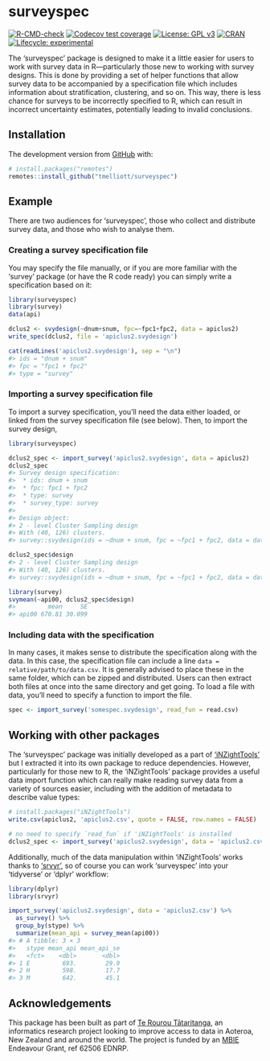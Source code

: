 
<!-- README.md is generated from README.Rmd. Please edit that file -->

# surveyspec

<!-- badges: start -->

[![R-CMD-check](https://github.com/tmelliott/surveyspec/workflows/R-CMD-check/badge.svg)](https://github.com/tmelliott/surveyspec/actions)
[![Codecov test
coverage](https://codecov.io/gh/tmelliott/surveyspec/branch/main/graph/badge.svg)](https://codecov.io/gh/tmelliott/surveyspec?branch=main)
[![License: GPL
v3](https://img.shields.io/badge/License-GPL%20v3-blue.svg)](http://www.gnu.org/licenses/gpl-3.0)
[![CRAN](https://www.r-pkg.org/badges/version/surveyspec)](https://CRAN.R-project.org/package=surveyspec)
[![Lifecycle:
experimental](https://img.shields.io/badge/lifecycle-experimental-orange.svg)](https://lifecycle.r-lib.org/articles/stages.html#experimental)

<!-- badges: end -->

The ‘surveyspec’ package is designed to make it a little easier for
users to work with survey data in R—particularly those new to working
with survey designs. This is done by providing a set of helper functions
that allow survey data to be accompanied by a specification file which
includes information about stratification, clustering, and so on. This
way, there is less chance for surveys to be incorrectly specified to R,
which can result in incorrect uncertainty estimates, potentially leading
to invalid conclusions.

## Installation

<!-- You can install the released version of surveyspec from [CRAN](https://CRAN.R-project.org) with:

```r
install.packages("surveyspec")
``` -->

The development version from [GitHub](https://github.com/) with:

``` r
# install.packages("remotes")
remotes::install_github("tmelliott/surveyspec")
```

## Example

There are two audiences for ‘surveyspec’, those who collect and
distribute survey data, and those who wish to analyse them.

### Creating a survey specification file

You may specify the file manually, or if you are more familiar with the
‘survey’ package (or have the R code ready) you can simply write a
specification based on it:

``` r
library(surveyspec)
library(survey)
data(api)

dclus2 <- svydesign(~dnum+snum, fpc=~fpc1+fpc2, data = apiclus2)
write_spec(dclus2, file = 'apiclus2.svydesign')

cat(readLines('apiclus2.svydesign'), sep = "\n")
#> ids = "dnum + snum"
#> fpc = "fpc1 + fpc2"
#> type = "survey"
```

### Importing a survey specification file

To import a survey specification, you’ll need the data either loaded, or
linked from the survey specification file (see below). Then, to import
the survey design,

``` r
library(surveyspec)

dclus2_spec <- import_survey('apiclus2.svydesign', data = apiclus2)
dclus2_spec
#> Survey design specification:
#>  * ids: dnum + snum
#>  * fpc: fpc1 + fpc2
#>  * type: survey
#>  * survey_type: survey
#> 
#> Design object: 
#> 2 - level Cluster Sampling design
#> With (40, 126) clusters.
#> survey::svydesign(ids = ~dnum + snum, fpc = ~fpc1 + fpc2, data = data)

dclus2_spec$design
#> 2 - level Cluster Sampling design
#> With (40, 126) clusters.
#> survey::svydesign(ids = ~dnum + snum, fpc = ~fpc1 + fpc2, data = data)

library(survey)
svymean(~api00, dclus2_spec$design)
#>         mean     SE
#> api00 670.81 30.099
```

### Including data with the specification

In many cases, it makes sense to distribute the specification along with
the data. In this case, the specification file can include a line `data
= relative/path/to/data.csv`. It is generally advised to place these in
the same folder, which can be zipped and distributed. Users can then
extract both files at once into the same directory and get going. To
load a file with data, you’ll need to specify a function to import the
file.

``` r
spec <- import_survey('somespec.svydesign', read_fun = read.csv)
```

## Working with other packages

The ‘surveyspec’ package was initially developed as a part of
[‘iNZightTools’](https://github.com/iNZightVIT/iNZightTools/) but I
extracted it into its own package to reduce dependencies. However,
particularly for those new to R, the ‘iNZightTools’ package provides a
useful data import function which can really make reading survey data
from a variety of sources easier, including with the addition of
metadata to describe value types:

``` r
# install.packages("iNZightTools")
write.csv(apiclus2, 'apiclus2.csv', quote = FALSE, row.names = FALSE)

# no need to specify `read_fun` if 'iNZightTools' is installed
dclus2_spec <- import_survey('apiclus2.svydesign', data = 'apiclus2.csv')
```

Additionally, much of the data manipulation within ‘iNZightTools’ works
thanks to [‘srvyr’](https://github.com/gergness/srvyr), so of course you
can work ‘surveyspec’ into your ‘tidyverse’ or ‘dplyr’ workflow:

``` r
library(dplyr)
library(srvyr)

import_survey('apiclus2.svydesign', data = 'apiclus2.csv') %>%
  as_survey() %>%
  group_by(stype) %>%
  summarize(mean_api = survey_mean(api00))
#> # A tibble: 3 × 3
#>   stype mean_api mean_api_se
#>   <fct>    <dbl>       <dbl>
#> 1 E         693.        29.9
#> 2 H         598.        17.7
#> 3 M         642.        45.1
```

## Acknowledgements

This package has been built as part of [Te Rourou
Tātaritanga](https://terourou.org), an informatics research project
looking to improve access to data in Aoteroa, New Zealand and around the
world. The project is funded by an [MBIE](https://www.mbie.govt.nz/)
Endeavour Grant, ref 62506 EDNRP.
